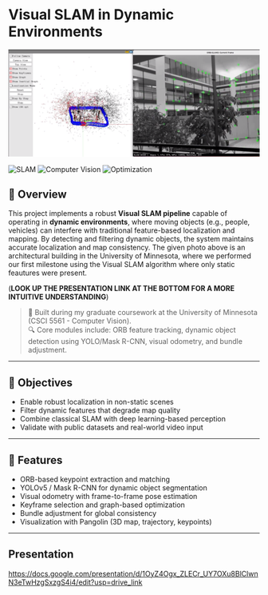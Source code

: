 # Visual SLAM in Dynamic Environments

<p align="center">
    <img src="assets/Raphson_Static.png" alt="Project Demo" width="700"/>
</p>

![SLAM](https://img.shields.io/badge/SLAM-Dynamic%20Mapping-blue)
![Computer Vision](https://img.shields.io/badge/Computer%20Vision-Mask%20R--CNN%20%7C%20YOLO-red)
![Optimization](https://img.shields.io/badge/Optimization-Bundle%20Adjustment-green)

## 📌 Overview

This project implements a robust **Visual SLAM pipeline** capable of operating in **dynamic environments**, where moving objects (e.g., people, vehicles) can interfere with traditional feature-based localization and mapping. By detecting and filtering dynamic objects, the system maintains accurate localization and map consistency. The given photo above is an architectural building in the University of Minnesota, where we performed our first milestone using the Visual SLAM algorithm where only static feautures were present. 

(**LOOK UP THE PRESENTATION LINK AT THE BOTTOM FOR A MORE INTUITIVE UNDERSTANDING**)

> 🧠 Built during my graduate coursework at the University of Minnesota (CSCI 5561 - Computer Vision).  
> 🔍 Core modules include: ORB feature tracking, dynamic object detection using YOLO/Mask R-CNN, visual odometry, and bundle adjustment.

---

## 🎯 Objectives

- Enable robust localization in non-static scenes
- Filter dynamic features that degrade map quality
- Combine classical SLAM with deep learning-based perception
- Validate with public datasets and real-world video input

---

## 🚀 Features

- ORB-based keypoint extraction and matching
- YOLOv5 / Mask R-CNN for dynamic object segmentation
- Visual odometry with frame-to-frame pose estimation
- Keyframe selection and graph-based optimization
- Bundle adjustment for global consistency
- Visualization with Pangolin (3D map, trajectory, keypoints)

---
## Presentation
https://docs.google.com/presentation/d/1OyZ4Ogx_ZLECr_UY7OXu8BlClwnN3eTwHzgSxzgS4i4/edit?usp=drive_link
